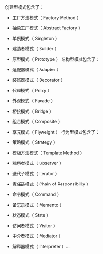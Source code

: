 创建型模式包含了：

* 工厂方法模式（ Factory Method ）
* 抽象工厂模式（ Abstract Factory ）
* 单例模式（ Singleton ）
* 建造者模式（ Builder ）
* 原型模式（ Prototype ）
 结构型模式包含了：

* 适配器模式（ Adapter ）
* 装饰器模式（ Decorator ）
* 代理模式（ Proxy ）
* 外观模式（ Facade ）
* 桥接模式（ Bridge ）
* 组合模式（ Composite ）
* 享元模式（ Flyweight ）
行为型模式包含了：  

* 策略模式（ Strategy ）
* 模板方法模式（ Template Method ）
* 观察者模式（ Observer ）
* 迭代子模式（ Iterator ）
* 责任链模式（ Chain of Responsibility ）
* 命令模式（ Command ）
* 备忘录模式（ Memento ）
* 状态模式（ State ）
* 访问者模式（ Visitor ）
* 中介者模式（ Mediator ）
* 解释器模式（ Interpreter ）...
